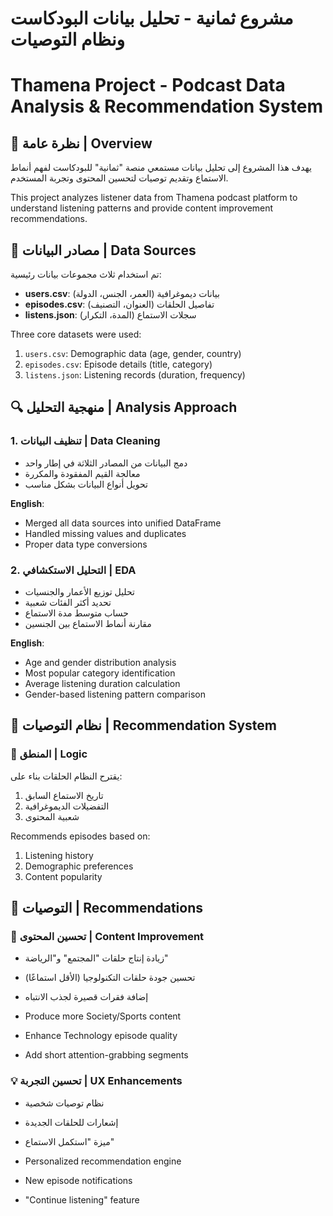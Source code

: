 # مشروع ثمانية - تحليل بيانات البودكاست ونظام التوصيات

# Thamena Project - Podcast Data Analysis & Recommendation System

## 📌 نظرة عامة | Overview

يهدف هذا المشروع إلى تحليل بيانات مستمعي منصة "ثمانية" للبودكاست لفهم أنماط الاستماع وتقديم توصيات لتحسين المحتوى وتجربة المستخدم.

This project analyzes listener data from Thamena podcast platform to understand listening patterns and provide content improvement recommendations.

## 📂 مصادر البيانات | Data Sources

تم استخدام ثلاث مجموعات بيانات رئيسية:

- **users.csv**: بيانات ديموغرافية (العمر، الجنس، الدولة)
- **episodes.csv**: تفاصيل الحلقات (العنوان، التصنيف)
- **listens.json**: سجلات الاستماع (المدة، التكرار)

Three core datasets were used:

1. `users.csv`: Demographic data (age, gender, country)
2. `episodes.csv`: Episode details (title, category)
3. `listens.json`: Listening records (duration, frequency)

## 🔍 منهجية التحليل | Analysis Approach

### 1. تنظيف البيانات | Data Cleaning

- دمج البيانات من المصادر الثلاثة في إطار واحد
- معالجة القيم المفقودة والمكررة
- تحويل أنواع البيانات بشكل مناسب

**English**:

- Merged all data sources into unified DataFrame
- Handled missing values and duplicates
- Proper data type conversions

### 2. التحليل الاستكشافي | EDA

- تحليل توزيع الأعمار والجنسيات
- تحديد أكثر الفئات شعبية
- حساب متوسط مدة الاستماع
- مقارنة أنماط الاستماع بين الجنسين

**English**:

- Age and gender distribution analysis
- Most popular category identification
- Average listening duration calculation
- Gender-based listening pattern comparison

## 🚀 نظام التوصيات | Recommendation System

### 📌 المنطق | Logic

يقترح النظام الحلقات بناء على:

1. تاريخ الاستماع السابق
2. التفضيلات الديموغرافية
3. شعبية المحتوى

Recommends episodes based on:

1. Listening history
2. Demographic preferences
3. Content popularity

## 📝 التوصيات | Recommendations

### 🎤 تحسين المحتوى | Content Improvement

- زيادة إنتاج حلقات "المجتمع" و"الرياضة"
- تحسين جودة حلقات التكنولوجيا (الأقل استماعًا)
- إضافة فقرات قصيرة لجذب الانتباه

- Produce more Society/Sports content
- Enhance Technology episode quality
- Add short attention-grabbing segments

### 💡 تحسين التجربة | UX Enhancements

- نظام توصيات شخصية
- إشعارات للحلقات الجديدة
- ميزة "استكمل الاستماع"

- Personalized recommendation engine
- New episode notifications
- "Continue listening" feature
